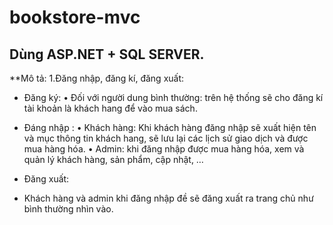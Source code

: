 # bookstore-mvc
## Dùng ASP.NET + SQL SERVER.
**Mô tả:
1.Đăng nhập, đăng kí, đăng xuất:

-	Đăng ký:
•	Đối với người dung bình thường: trên hệ thống sẽ cho đăng kí tài khoản là khách hang để vào mua sách.

-	Đáng nhập :
•	Khách hàng: Khi khách hàng đăng nhập sẽ xuất hiện tên và mục thông tin khách hang, sẽ lưu lại các lịch sử giao dịch và được mua hàng hóa.
•	Admin: khi đăng nhập được mua hàng hóa, xem và quản lý khách hàng, sản phẩm, cập nhật, …

-	Đăng xuất: 
-	Khách hàng và admin khi đăng nhập đề sẽ đăng xuất ra trang chủ như bình thường nhìn vào.
